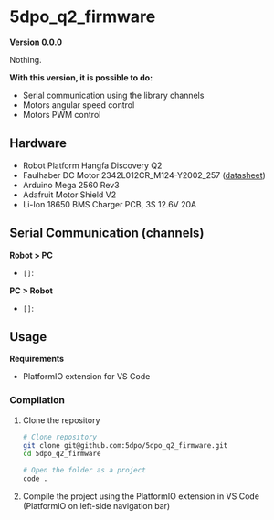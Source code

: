 # 5dpo_q2_firmware

**Version 0.0.0**

Nothing.

**With this version, it is possible to do:**

- Serial communication using the library channels
- Motors angular speed control
- Motors PWM control

## Hardware

- Robot Platform Hangfa Discovery Q2
- Faulhaber DC Motor 2342L012CR_M124-Y2002_257
  ([datasheet](https://www.faulhaber.com/fileadmin/Import/Media/EN_2342_CR_DFF.pdf))
- Arduino Mega 2560 Rev3
- Adafruit Motor Shield V2
- Li-Ion 18650 BMS Charger PCB, 3S 12.6V 20A

## Serial Communication (channels)

**Robot > PC**

- `[]`: 

**PC > Robot**

- `[]`: 

## Usage

**Requirements**

- PlatformIO extension for VS Code

### Compilation

1. Clone the repository
   ```sh
   # Clone repository
   git clone git@github.com:5dpo/5dpo_q2_firmware.git
   cd 5dpo_q2_firmware

   # Open the folder as a project
   code .
   ```
2. Compile the project using the PlatformIO extension in VS Code
   (PlatformIO on left-side navigation bar)
